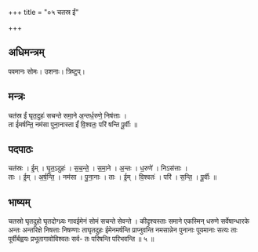 +++
title = "०५ चतस्र ईं"

+++
## अधिमन्त्रम्
पवमानः सोमः। उशनाः। त्रिष्टुप्।

## मन्त्रः
चत॑स्र ईं घृत॒दुहः॑ सचन्ते समा॒ने अ॒न्तर्ध॒रुणे॒ निष॑त्ताः ।  
ता ई॑मर्षन्ति॒ नम॑सा पुना॒नास्ता ईं॑ वि॒श्वतः॒ परि॑ षन्ति पू॒र्वीः ॥

## पदपाठः
चत॑स्रः । ई॒म् । घृ॒त॒ऽदुहः॑ । स॒च॒न्ते॒ । स॒मा॒ने । अ॒न्तः । ध॒रुणे॑ । निऽस॑त्ताः ।  
ताः । ई॒म् । अ॒र्ष॒न्ति॒ । नम॑सा । पु॒ना॒नाः । ताः । ई॒म् । वि॒श्वतः॑ । परि॑ । स॒न्ति॒ । पू॒र्वीः ॥

## भाष्यम्
चतस्रो घृतदुहो घृतदोग्ध्र्यः गावईमेनं सोमं सचन्ते सेवन्ते । कीदृश्यस्ताः समाने एकस्मिन् धरुणे सर्वेषान्धारके अन्तः अन्तरिक्षे निषत्ताः निषण्णाः ताघृतदुहः ईमेनमर्षन्ति प्राप्नुवन्ति नमसान्नेन पुनानाः पूयमानाः सत्यः ताः पूर्वीर्बह्वयः प्रभूतागावोविश्वतः सर्व- तः परिषन्ति परिभवन्ति ॥ ५ ॥